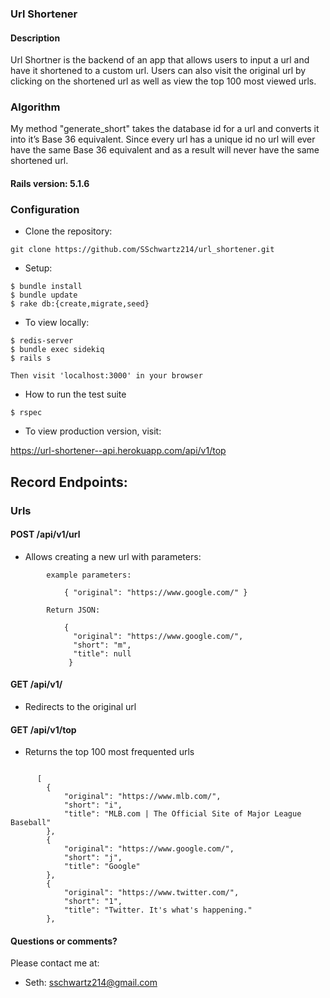 ### Url Shortener

#### Description

Url Shortner is the backend of an app that allows users to input a url and have it shortened to a custom url.  Users can also visit the original url by clicking on the shortened url as well as view the top 100 most viewed urls.

### Algorithm 
My method "generate_short" takes the database id for a url and converts it into it’s Base 36 equivalent.  Since every url has a unique id no url will ever have the same Base 36 equivalent and as a result will never have the same shortened url.

#### Rails version: 5.1.6

### Configuration

* Clone the repository:
```
git clone https://github.com/SSchwartz214/url_shortener.git
```

* Setup:
```
$ bundle install
$ bundle update
$ rake db:{create,migrate,seed}
```

* To view locally:
```
$ redis-server
$ bundle exec sidekiq
$ rails s

Then visit 'localhost:3000' in your browser
```
* How to run the test suite
```
$ rspec
```

* To view production version, visit:

https://url-shortener--api.herokuapp.com/api/v1/top

## Record Endpoints:

### Urls

#### POST /api/v1/url

   * Allows creating a new url with parameters:
```
        example parameters:

            { "original": "https://www.google.com/" }
```
```    
        Return JSON:
        
            {
              "original": "https://www.google.com/",
              "short": "m",
              "title": null
             }
```

#### GET /api/v1/<short>

   * Redirects to the original url


#### GET /api/v1/top

   * Returns the top 100 most frequented urls
```

      [
        {
            "original": "https://www.mlb.com/",
            "short": "i",
            "title": "MLB.com | The Official Site of Major League Baseball"
        },
        {
            "original": "https://www.google.com/",
            "short": "j",
            "title": "Google"
        },
        {
            "original": "https://www.twitter.com/",
            "short": "1",
            "title": "Twitter. It's what's happening."
        },
```

#### Questions or comments?

Please contact me at:

* Seth: sschwartz214@gmail.com

